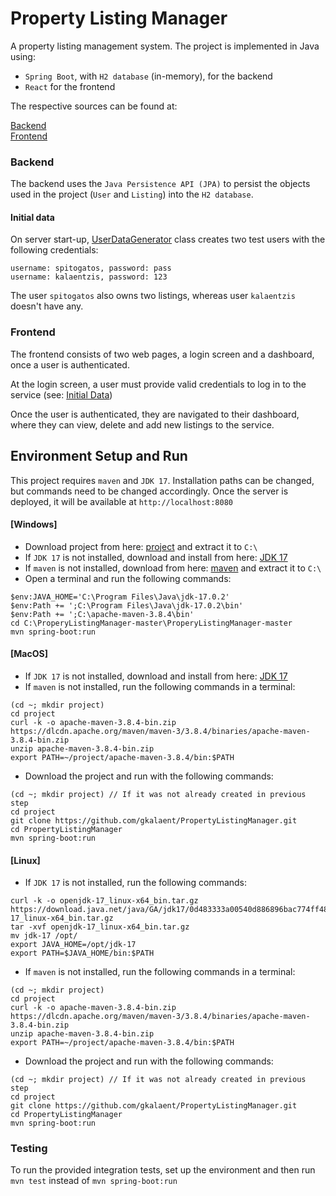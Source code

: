 # Property Listing Manager

A property listing management system. The project is implemented in 
Java using:

* `Spring Boot`, with `H2 database` (in-memory), for the backend
* `React` for the frontend

The respective sources can be found at:


[Backend](/src)  
[Frontend](/ui)

### Backend

The backend uses the `Java Persistence API (JPA)` to persist the objects used in the project (`User` and `Listing`) into the `H2 database`.

#### Initial data

On server start-up, [UserDataGenerator](src/main/java/gr/kalaentzis/projectlistingmanager/UserDataGenerator.java) class
creates two test users with the following credentials:
```
username: spitogatos, password: pass
username: kalaentzis, password: 123
```




The user `spitogatos` also owns two listings, whereas user `kalaentzis` doesn't have any.

### Frontend

The frontend consists of two web pages, a login screen and a dashboard, once a user is authenticated.

At the login screen, a user must provide valid credentials to log in to the service
(see: [Initial Data](#initial-data))

Once the user is authenticated, they are navigated to their dashboard, where they can view, delete and add new listings to the service.
## Environment Setup and Run
This project requires `maven` and `JDK 17`. Installation paths can be changed, but commands need to be changed accordingly.
Once the server is deployed, it will be available at ```http://localhost:8080```

#### [Windows]


* Download project from here: [project](https://github.com/gkalaent/PropertyListingManager/archive/refs/heads/master.zip)
and extract it to `C:\ `
* If `JDK 17` is not installed, download and install from here: [JDK 17]( https://download.oracle.com/java/17/latest/jdk-17_windows-x64_bin.exe) 
* If `maven` is not installed, download from here: [maven]( https://dlcdn.apache.org/maven/maven-3/3.8.4/binaries/apache-maven-3.8.4-bin.zip) and extract it to `C:\ `
* Open a terminal and run the following commands:
```
$env:JAVA_HOME='C:\Program Files\Java\jdk-17.0.2'
$env:Path += ';C:\Program Files\Java\jdk-17.0.2\bin'
$env:Path += ';C:\apache-maven-3.8.4\bin'
cd C:\ProperyListingManager-master\ProperyListingManager-master
mvn spring-boot:run
```

#### [MacOS]
* If `JDK 17` is not installed, download and install from here: [JDK 17](https://download.oracle.com/java/17/archive/jdk-17.0.2_macos-aarch64_bin.dmg)
* If `maven` is not installed, run the following commands in a terminal:
```
(cd ~; mkdir project)
cd project
curl -k -o apache-maven-3.8.4-bin.zip https://dlcdn.apache.org/maven/maven-3/3.8.4/binaries/apache-maven-3.8.4-bin.zip
unzip apache-maven-3.8.4-bin.zip
export PATH=~/project/apache-maven-3.8.4/bin:$PATH
```
* Download the project and run with the following commands:
```
(cd ~; mkdir project) // If it was not already created in previous step
cd project 
git clone https://github.com/gkalaent/PropertyListingManager.git
cd PropertyListingManager
mvn spring-boot:run
```

#### [Linux]
* If `JDK 17` is not installed, run the following commands:
```
curl -k -o openjdk-17_linux-x64_bin.tar.gz  https://download.java.net/java/GA/jdk17/0d483333a00540d886896bac774ff48b/35/GPL/openjdk-17_linux-x64_bin.tar.gz
tar -xvf openjdk-17_linux-x64_bin.tar.gz
mv jdk-17 /opt/
export JAVA_HOME=/opt/jdk-17
export PATH=$JAVA_HOME/bin:$PATH
```

* If `maven` is not installed, run the following commands in a terminal:
```
(cd ~; mkdir project)
cd project
curl -k -o apache-maven-3.8.4-bin.zip https://dlcdn.apache.org/maven/maven-3/3.8.4/binaries/apache-maven-3.8.4-bin.zip
unzip apache-maven-3.8.4-bin.zip
export PATH=~/project/apache-maven-3.8.4/bin:$PATH
```
* Download the project and run with the following commands:
```
(cd ~; mkdir project) // If it was not already created in previous step
cd project 
git clone https://github.com/gkalaent/PropertyListingManager.git
cd PropertyListingManager
mvn spring-boot:run
```

### Testing

To run the provided integration tests, set up the environment and then run `mvn test` instead of `mvn spring-boot:run` 
